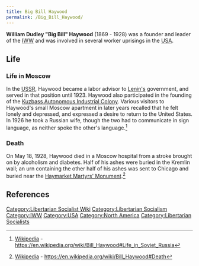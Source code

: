 ```yaml
---
title: Big Bill Haywood
permalink: /Big_Bill_Haywood/
---
```


**William Dudley "Big Bill" Haywood** (1869 - 1928) was a founder and
leader of the [IWW](Industrial_Workers_of_the_World "wikilink") and was
involved in several worker uprisings in the
[USA](United_States_of_America "wikilink").

## Life

### Life in Moscow

In the [USSR](USSR "wikilink"), Haywood became a labor advisor to
[Lenin's](Vladimir_Lenin "wikilink") government, and served in that
position until 1923. Haywood also participated in the founding of the
[Kuzbass Autonomous Industrial
Colony](Kuzbass_Autonomous_Industrial_Colony "wikilink"). Various
visitors to Haywood's small Moscow apartment in later years recalled
that he felt lonely and depressed, and expressed a desire to return to
the United States. In 1926 he took a Russian wife, though the two had to
communicate in sign language, as neither spoke the other's language.[^1]

### Death

On May 18, 1928, Haywood died in a Moscow hospital from a stroke brought
on by alcoholism and diabetes. Half of his ashes were buried in the
Kremlin wall; an urn containing the other half of his ashes was sent to
Chicago and buried near the [Haymarket Martyrs'
Monument](Haymarket_Massacre "wikilink").[^2]

## References

<references />

[Category:Libertarian Socialist
Wiki](Category:Libertarian_Socialist_Wiki "wikilink")
[Category:Libertarian
Socialism](Category:Libertarian_Socialism "wikilink")
[Category:IWW](Category:IWW "wikilink")
[Category:USA](Category:USA "wikilink") [Category:North
America](Category:North_America "wikilink") [Category:Libertarian
Socialists](Category:Libertarian_Socialists "wikilink")

[^1]: [Wikipedia](Wikipedia "wikilink") -
    <https://en.wikipedia.org/wiki/Bill_Haywood#Life_in_Soviet_Russia>

[^2]: [Wikipedia](Wikipedia "wikilink") -
    <https://en.wikipedia.org/wiki/Bill_Haywood#Death>
